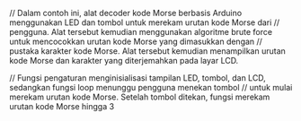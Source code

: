 // Dalam contoh ini, alat decoder kode Morse berbasis Arduino menggunakan LED dan tombol untuk merekam urutan kode Morse dari 
// pengguna. Alat tersebut kemudian menggunakan algoritme brute force untuk mencocokkan urutan kode Morse yang dimasukkan dengan 
// pustaka karakter kode Morse. Alat tersebut kemudian menampilkan urutan kode Morse dan karakter yang diterjemahkan pada layar LCD.

// Fungsi pengaturan menginisialisasi tampilan LED, tombol, dan LCD, sedangkan fungsi loop menunggu pengguna menekan tombol
//  untuk mulai merekam urutan kode Morse. Setelah tombol ditekan, fungsi merekam urutan kode Morse hingga 3